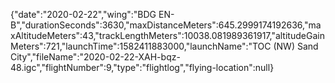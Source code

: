 {"date":"2020-02-22","wing":"BDG EN-B","durationSeconds":3630,"maxDistanceMeters":645.2999174192636,"maxAltitudeMeters":43,"trackLengthMeters":10038.081989361917,"altitudeGainMeters":721,"launchTime":1582411883000,"launchName":"TOC (NW) Sand City","fileName":"2020-02-22-XAH-bqz-48.igc","flightNumber":9,"type":"flightlog","flying-location":null}
